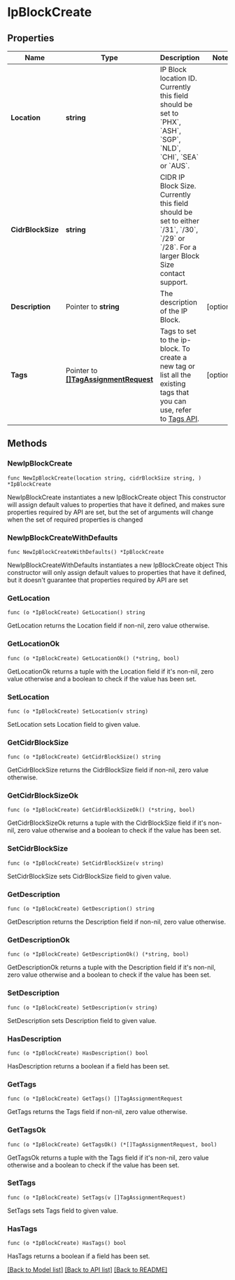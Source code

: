 # IpBlockCreate

## Properties

Name | Type | Description | Notes
------------ | ------------- | ------------- | -------------
**Location** | **string** | IP Block location ID. Currently this field should be set to &#x60;PHX&#x60;, &#x60;ASH&#x60;, &#x60;SGP&#x60;, &#x60;NLD&#x60;, &#x60;CHI&#x60;, &#x60;SEA&#x60; or &#x60;AUS&#x60;. | 
**CidrBlockSize** | **string** | CIDR IP Block Size. Currently this field should be set to either &#x60;/31&#x60;, &#x60;/30&#x60;, &#x60;/29&#x60; or &#x60;/28&#x60;. For a larger Block Size contact support. | 
**Description** | Pointer to **string** | The description of the IP Block. | [optional] 
**Tags** | Pointer to [**[]TagAssignmentRequest**](TagAssignmentRequest.md) | Tags to set to the ip-block. To create a new tag or list all the existing tags that you can use, refer to [Tags API](https://developers.phoenixnap.com/docs/tags/1/overview). | [optional] 

## Methods

### NewIpBlockCreate

`func NewIpBlockCreate(location string, cidrBlockSize string, ) *IpBlockCreate`

NewIpBlockCreate instantiates a new IpBlockCreate object
This constructor will assign default values to properties that have it defined,
and makes sure properties required by API are set, but the set of arguments
will change when the set of required properties is changed

### NewIpBlockCreateWithDefaults

`func NewIpBlockCreateWithDefaults() *IpBlockCreate`

NewIpBlockCreateWithDefaults instantiates a new IpBlockCreate object
This constructor will only assign default values to properties that have it defined,
but it doesn't guarantee that properties required by API are set

### GetLocation

`func (o *IpBlockCreate) GetLocation() string`

GetLocation returns the Location field if non-nil, zero value otherwise.

### GetLocationOk

`func (o *IpBlockCreate) GetLocationOk() (*string, bool)`

GetLocationOk returns a tuple with the Location field if it's non-nil, zero value otherwise
and a boolean to check if the value has been set.

### SetLocation

`func (o *IpBlockCreate) SetLocation(v string)`

SetLocation sets Location field to given value.


### GetCidrBlockSize

`func (o *IpBlockCreate) GetCidrBlockSize() string`

GetCidrBlockSize returns the CidrBlockSize field if non-nil, zero value otherwise.

### GetCidrBlockSizeOk

`func (o *IpBlockCreate) GetCidrBlockSizeOk() (*string, bool)`

GetCidrBlockSizeOk returns a tuple with the CidrBlockSize field if it's non-nil, zero value otherwise
and a boolean to check if the value has been set.

### SetCidrBlockSize

`func (o *IpBlockCreate) SetCidrBlockSize(v string)`

SetCidrBlockSize sets CidrBlockSize field to given value.


### GetDescription

`func (o *IpBlockCreate) GetDescription() string`

GetDescription returns the Description field if non-nil, zero value otherwise.

### GetDescriptionOk

`func (o *IpBlockCreate) GetDescriptionOk() (*string, bool)`

GetDescriptionOk returns a tuple with the Description field if it's non-nil, zero value otherwise
and a boolean to check if the value has been set.

### SetDescription

`func (o *IpBlockCreate) SetDescription(v string)`

SetDescription sets Description field to given value.

### HasDescription

`func (o *IpBlockCreate) HasDescription() bool`

HasDescription returns a boolean if a field has been set.

### GetTags

`func (o *IpBlockCreate) GetTags() []TagAssignmentRequest`

GetTags returns the Tags field if non-nil, zero value otherwise.

### GetTagsOk

`func (o *IpBlockCreate) GetTagsOk() (*[]TagAssignmentRequest, bool)`

GetTagsOk returns a tuple with the Tags field if it's non-nil, zero value otherwise
and a boolean to check if the value has been set.

### SetTags

`func (o *IpBlockCreate) SetTags(v []TagAssignmentRequest)`

SetTags sets Tags field to given value.

### HasTags

`func (o *IpBlockCreate) HasTags() bool`

HasTags returns a boolean if a field has been set.


[[Back to Model list]](../README.md#documentation-for-models) [[Back to API list]](../README.md#documentation-for-api-endpoints) [[Back to README]](../README.md)


